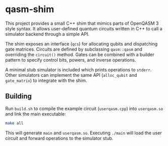 # qasm-shim

This project provides a small C++ shim that mimics parts of OpenQASM 3 style syntax. It allows user-defined quantum circuits written in C++ to call a simulator backend through a simple API.

The shim exposes an interface (`qcs`) for allocating qubits and dispatching gate matrices. Circuits are defined by subclassing `qasm::qasm` and overriding the `circuit()` method. Gates can be combined with a builder pattern to specify control bits, powers, and inverse operations.

A minimal stub simulator is included which prints operations to `stderr`. Other simulators can implement the same API (`alloc_qubit` and `gate_matrix`) to integrate with the shim.

## Building

Run `build.sh` to compile the example circuit (`userqasm.cpp`) into `userqasm.so` and link the main executable:

```sh
make all
```

This will generate `main` and `userqasm.so`. Executing `./main` will load the user circuit and forward operations to the simulator stub.
